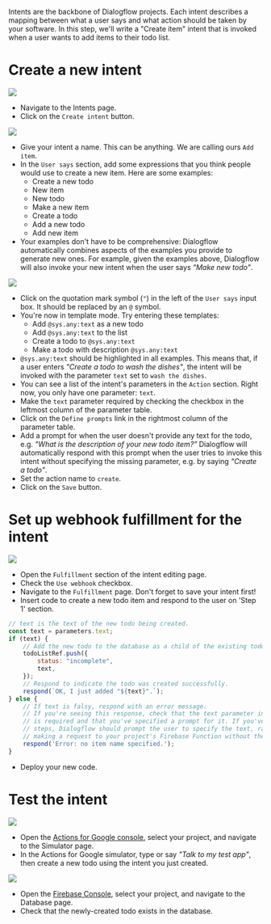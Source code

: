 Intents are the backbone of Dialogflow projects. Each intent describes a mapping between what a user says and what action should be taken by your software. In this step, we'll write a "Create item" intent that is invoked when a user wants to add items to their todo list.

# Create a new intent

![](screenshots/01-create-item/01-create-intent.markedup.png)
- Navigate to the Intents page.
- Click on the `Create intent` button.

![](screenshots/01-create-item/02-create-intent-name-user-says.markedup.png)
- Give your intent a name. This can be anything. We are calling ours `Add item`.
- In the `User says` section, add some expressions that you think people would use to create a new item. Here are some examples:
  - Create a new todo
  - New item
  - New todo
  - Make a new item
  - Create a todo
  - Add a new todo
  - Add new item
- Your examples don't have to be comprehensive: Dialogflow automatically combines aspects of the examples you provide to generate new ones. For example, given the examples above, Dialogflow will also invoke your new intent when the user says _"Make new todo"_.

![](screenshots/01-create-item/03-create-intent-parameter.markedup.png)
- Click on the quotation mark symbol (`"`) in the left of the `User says` input box. It should be replaced by an `@` symbol.
- You're now in template mode. Try entering these templates:
  - Add `@sys.any:text` as a new todo
  - Add `@sys.any:text` to the list
  - Create a todo to `@sys.any:text`
  - Make a todo with description `@sys.any:text`
- `@sys.any:text` should be highlighted in all examples. This means that, if a user enters _"Create a todo to wash the dishes"_, the intent will be invoked with the parameter `text` set to `wash the dishes`.
- You can see a list of the intent's parameters in the `Action` section. Right now, you only have one parameter: `text`.
- Make the `text` parameter required by checking the checkbox in the leftmost column of the parameter table.
- Click on the `Define prompts` link in the rightmost column of the parameter table.
- Add a prompt for when the user doesn't provide any text for the todo, e.g. _"What is the description of your new todo item?"_ Dialogflow will automatically respond with this prompt when the user tries to invoke this intent without specifying the missing parameter, e.g. by saying _"Create a todo"_.
- Set the action name to `create`.
- Click on the `Save` button.

# Set up webhook fulfillment for the intent

![](screenshots/01-create-item/04-create-intent-fullfilment.markedup.png)
- Open the `Fulfillment` section of the intent editing page.
- Check the `Use webhook` checkbox.
- Navigate to the `Fulfillment` page. Don't forget to save your intent first!
- Insert code to create a new todo item and respond to the user on 'Step 1' section.
```js
// text is the text of the new todo being created.
const text = parameters.text;
if (text) {
    // Add the new todo to the database as a child of the existing todo node.
    todoListRef.push({
        status: "incomplete",
        text,
    });
    // Respond to indicate the todo was created successfully.
    respond(`OK, I just added "${text}".`);
} else {
    // If text is falsy, respond with an error message.
    // If you're seeing this response, check that the text parameter in the intent
    // is required and that you've specified a prompt for it. If you've taken these
    // steps, Dialogflow should prompt the user to specify the text, rather than
    // making a request to your project's Firebase Function without the text parameter.
    respond('Error: no item name specified.');
}
```
- Deploy your new code.

# Test the intent

![](screenshots/01-create-item/05-create-intent-simulate.png)
- Open the [Actions for Google console](https://console.actions.google.com), select your project, and navigate to the Simulator page.
- In the Actions for Google simulator, type or say _"Talk to my test app"_, then create a new todo using the intent you just created.

![](screenshots/01-create-item/06-create-intent-database.markedup.png)
- Open the [Firebase Console](https://console.firebase.google.com), select your project, and navigate to the Database page.
- Check that the newly-created todo exists in the database.
